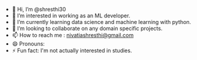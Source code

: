 - 👋 Hi, I’m @shresthi30
- 👀 I’m interested in working as an ML developer.
- 🌱 I’m currently learning data science and machine learning with python.
- 💞️ I’m looking to collaborate on any domain specific projects.
- 📫 How to reach me : nivatiashresthi@gmail.com
- 😄 Pronouns: 
- ⚡ Fun fact: I'm not actually interested in studies.

<!---
shresthi30/shresthi30 is a ✨ special ✨ repository because its `README.md` (this file) appears on your GitHub profile.
You can click the Preview link to take a look at your changes.
--->
